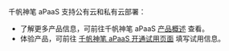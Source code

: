 千帆神笔 aPaaS 支持公有云和私有云部署：
- 了解更多产品信息，可前往千帆神笔 aPaaS [产品概述](https://cloud.tencent.com/document/product/1365/59119) 查看。
- 体验产品，可前往 [千帆神笔 aPaaS 开通试用页面](https://cloud.tencent.com/login?&s_url=https://apaas.cloud.tencent.com/sign/cloud) 填写试用信息。
